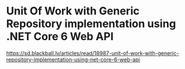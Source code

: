 # Unit Of Work with Generic Repository implementation using .NET Core 6 Web API
<https://sd.blackball.lv/articles/read/18987-unit-of-work-with-generic-repository-implementation-using-net-core-6-web-api>
